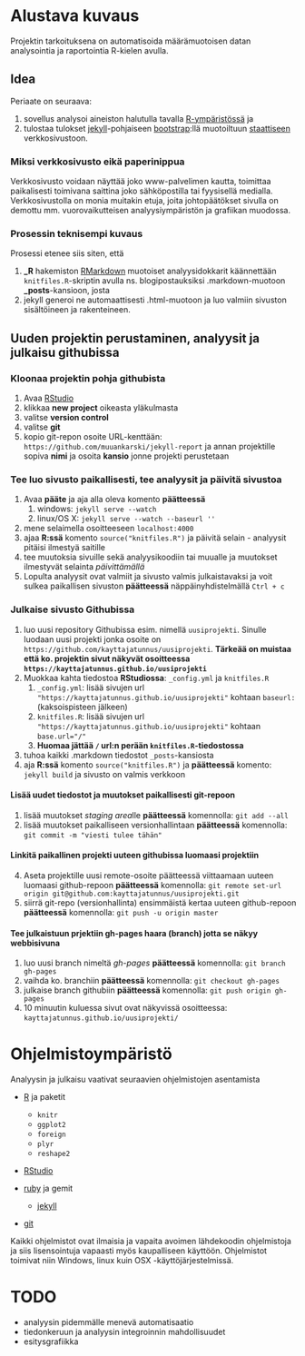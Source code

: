 Alustava kuvaus
====================

Projektin tarkoituksena on automatisoida määrämuotoisen datan analysointia ja raportointia R-kielen avulla.

Idea
--------------------

Periaate on seuraava:

1. sovellus analysoi aineiston halutulla tavalla [R-ympäristössä](http://www.r-project.org/) ja 
2. tulostaa tulokset [jekyll](http://jekyllrb.com/)-pohjaiseen [bootstrap](http://getbootstrap.com/):llä muotoiltuun [staattiseen](http://fi.wikipedia.org/wiki/Verkkosivu#Staattiset_ja_dynaamiset_sivut) verkkosivustoon.

### Miksi verkkosivusto eikä paperinippua

Verkkosivusto voidaan näyttää joko www-palvelimen kautta, toimittaa paikalisesti toimivana saittina joko sähköpostilla tai fyysisellä medialla. Verkkosivustolla on monia muitakin etuja, joita johtopäätökset sivulla on demottu mm. vuorovaikutteisen analyysiympäristön ja grafiikan muodossa.

### Prosessin teknisempi kuvaus

Prosessi etenee siis siten, että 

1. **_R** hakemiston [RMarkdown](http://www.rstudio.com/ide/docs/r_markdown) muotoiset analyysidokkarit käännettään `knitfiles.R`-skriptin avulla ns. blogipostauksiksi .markdown-muotoon **_posts**-kansioon, josta 
2. jekyll generoi ne automaattisesti .html-muotoon ja luo valmiin sivuston sisältöineen ja rakenteineen.


Uuden projektin perustaminen, analyysit ja julkaisu githubissa
---------------------------

### Kloonaa projektin pohja githubista

1. Avaa [RStudio](http://www.rstudio.com/ide/download/)
2. klikkaa **new project** oikeasta yläkulmasta
3. valitse **version control**
4. valitse **git**
5. kopio git-repon osoite URL-kenttään: `https://github.com/muuankarski/jekyll-report` ja annan projektille sopiva **nimi** ja osoita **kansio** jonne projekti perustetaan

### Tee luo sivusto paikallisesti, tee analyysit ja päivitä sivustoa

1. Avaa **pääte** ja aja alla oleva komento **päätteessä**
    1. windows: `jekyll serve --watch`
    2. linux/OS X: `jekyll serve --watch --baseurl ''`
2. mene selaimella osoitteeseen `localhost:4000`
3. ajaa **R:ssä** komento `source("knitfiles.R")` ja päivitä selain - analyysit pitäisi ilmestyä saitille
4. tee muutoksia sivuille sekä analyysikoodiin tai muualle ja muutokset ilmestyvät selainta *päivittämällä*
5. Lopulta analyysit ovat valmiit ja sivusto valmis julkaistavaksi ja voit sulkea paikallisen sivuston **päätteessä** näppäinyhdistelmällä `Ctrl + c`

### Julkaise sivusto Githubissa

1. luo uusi repository Githubissa esim. nimellä `uusiprojekti`. Sinulle luodaan uusi projekti jonka osoite on `https://github.com/kayttajatunnus/uusiprojekti`. **Tärkeää on muistaa että ko. projektin sivut näkyvät osoitteessa `https://kayttajatunnus.github.io/uusiprojekti`**
2. Muokkaa kahta tiedostoa **RStudiossa**: `_config.yml` ja `knitfiles.R`
    1. `_config.yml`: lisää sivujen url `"https://kayttajatunnus.github.io/uusiprojekti"` kohtaan `baseurl: ` (kaksoispisteen jälkeen)
    2. `knitfiles.R`: lisää sivujen url `"https://kayttajatunnus.github.io/uusiprojekti"` kohtaan `base.url="/"`
    3. **Huomaa jättää `/` url:n perään `knitfiles.R`-tiedostossa**
3. tuhoa kaikki .markdown tiedostot `_posts`-kansiosta
4. aja **R:ssä** komento `source("knitfiles.R")`  ja **päätteessä** komento: `jekyll build` ja sivusto on valmis verkkoon

#### Lisää uudet tiedostot ja muutokset paikallisesti git-repoon

1. lisää muutokset *staging area*lle **päätteessä** komennolla: `git add --all`
2. lisää muutokset paikalliseen versionhallintaan **päätteessä** komennolla: `git commit -m "viesti tulee tähän"`

#### Linkitä paikallinen projekti uuteen githubissa luomaasi projektiin

4. Aseta projektille uusi remote-osoite päätteessä viittaamaan uuteen luomaasi github-repoon **päätteessä** komennolla: `git remote set-url origin git@github.com:kayttajatunnus/uusiprojekti.git`
5. siirrä git-repo (versionhallinta) ensimmäistä kertaa uuteen github-repoon **päätteessä** komennolla: `git push -u origin master`

#### Tee julkaistuun prjektiin gh-pages haara (branch) jotta se näkyy webbisivuna

1. luo uusi branch nimeltä *gh-pages* **päätteessä** komennolla: `git branch gh-pages`
2. vaihda ko. branchiin **päätteessä** komennolla: `git checkout gh-pages`
3. julkaise branch githubiin **päätteessä** komennolla: `git push origin gh-pages`
4. 10 minuutin kuluessa sivut ovat näkyvissä osoitteessa: `kayttajatunnus.github.io/uusiprojekti/`


Ohjelmistoympäristö
======================


Analyysin ja julkaisu vaativat seuraavien ohjelmistojen asentamista
- [R]() ja paketit
    - `knitr`
    - `ggplot2`
    - `foreign`
    - `plyr`
    - `reshape2`
- [RStudio](http://www.rstudio.com/ide/download/)

- [ruby](https://www.ruby-lang.org/en/) ja gemit
    - [jekyll]()

- [git](http://git-scm.com/)

Kaikki ohjelmistot ovat ilmaisia ja vapaita avoimen lähdekoodin ohjelmistoja ja siis lisensointuja vapaasti myös kaupalliseen käyttöön. Ohjelmistot toimivat niin Windows, linux kuin OSX -käyttöjärjestelmissä.

TODO
======================

- analyysin pidemmälle menevä automatisaatio
- tiedonkeruun ja analyysin integroinnin mahdollisuudet
- esitysgrafiikka


